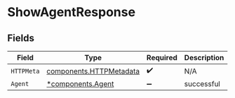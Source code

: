 # ShowAgentResponse


## Fields

| Field                                                              | Type                                                               | Required                                                           | Description                                                        |
| ------------------------------------------------------------------ | ------------------------------------------------------------------ | ------------------------------------------------------------------ | ------------------------------------------------------------------ |
| `HTTPMeta`                                                         | [components.HTTPMetadata](../../models/components/httpmetadata.md) | :heavy_check_mark:                                                 | N/A                                                                |
| `Agent`                                                            | [*components.Agent](../../models/components/agent.md)              | :heavy_minus_sign:                                                 | successful                                                         |